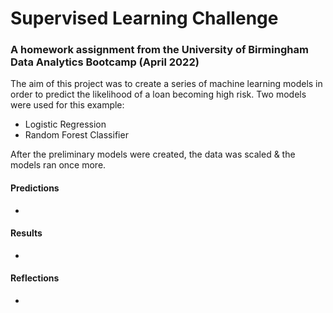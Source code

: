 # Supervised Learning Challenge
### A homework assignment from the University of Birmingham Data Analytics Bootcamp (April 2022)

 The aim of this project was to create a series of machine learning models in order to predict the likelihood of a loan becoming high risk. Two models were used for this example:

  - Logistic Regression
  - Random Forest Classifier

  After the preliminary models were created, the data was scaled & the models ran once more.

  #### Predictions

   - 

  #### Results

   - 

  #### Reflections

   - 